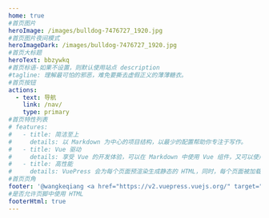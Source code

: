 ```yaml
---
home: true
#首页图片
heroImage: /images/bulldog-7476727_1920.jpg
#首页图片夜间模式
heroImageDark: /images/bulldog-7476727_1920.jpg
#首页大标题
heroText: bbzywkq
#首页标语-如果不设置，则默认使用站点 description 
#tagline: 理解最可怕的邪恶，难免要撕去虚假正义的薄薄糖衣。
#首页按钮
actions:
  - text: 导航
    link: /nav/
    type: primary    
#首页特性列表    
# features:
#   - title: 简洁至上
#     details: 以 Markdown 为中心的项目结构，以最少的配置帮助你专注于写作。
#   - title: Vue 驱动
#     details: 享受 Vue 的开发体验，可以在 Markdown 中使用 Vue 组件，又可以使用 Vue 来开发自定义主题。
#   - title: 高性能
#     details: VuePress 会为每个页面预渲染生成静态的 HTML，同时，每个页面被加载的时候，将作为 SPA 运行。          
#首页页角
footer: '@wangkeqiang <a href="https://v2.vuepress.vuejs.org/" target="view_window">Powered by VuePress</a>'
#是否允许页脚中使用 HTML
footerHtml: true
---
```

